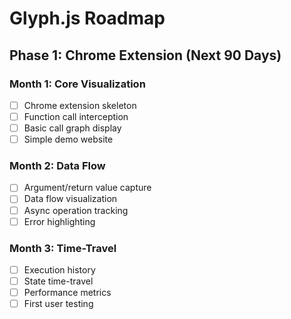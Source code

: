 # Glyph.js Roadmap

## Phase 1: Chrome Extension (Next 90 Days)

### Month 1: Core Visualization
- [ ] Chrome extension skeleton
- [ ] Function call interception  
- [ ] Basic call graph display
- [ ] Simple demo website

### Month 2: Data Flow
- [ ] Argument/return value capture
- [ ] Data flow visualization
- [ ] Async operation tracking
- [ ] Error highlighting

### Month 3: Time-Travel
- [ ] Execution history
- [ ] State time-travel
- [ ] Performance metrics
- [ ] First user testing
